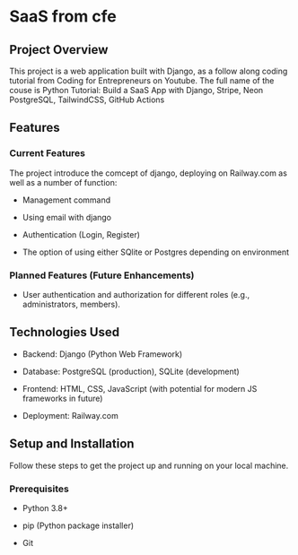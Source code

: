 # SaaS from cfe

## Project Overview

This project is a web application built with Django, as a follow along coding tutorial from Coding for Entrepreneurs on Youtube. The full name of the couse is
Python Tutorial: Build a SaaS App with Django, Stripe, Neon PostgreSQL, TailwindCSS, GitHub Actions

## Features

### Current Features

The project introduce the comcept of django, deploying on Railway.com as well as a number of function:

- Management command

- Using email with django

- Authentication (Login, Register)

- The option of using either SQlite or Postgres depending on environment

### Planned Features (Future Enhancements)

- User authentication and authorization for different roles (e.g., administrators, members).

## Technologies Used

- Backend: Django (Python Web Framework)

- Database: PostgreSQL (production), SQLite (development)

- Frontend: HTML, CSS, JavaScript (with potential for modern JS frameworks in future)

- Deployment: Railway.com

## Setup and Installation

Follow these steps to get the project up and running on your local machine.

### Prerequisites

- Python 3.8+

- pip (Python package installer)

- Git
